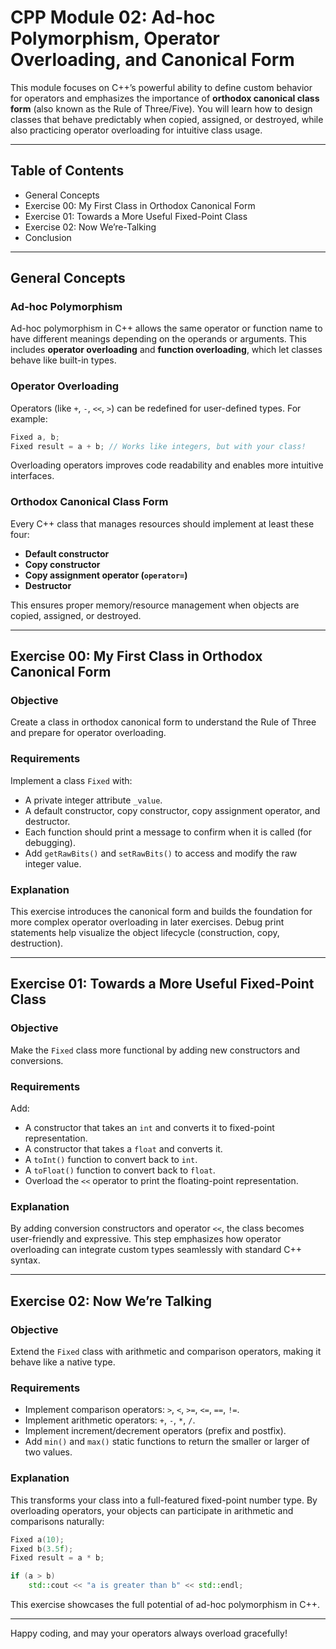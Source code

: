 # CPP Module 02: Ad-hoc Polymorphism, Operator Overloading, and Canonical Form

This module focuses on C++’s powerful ability to define custom behavior for operators and emphasizes the importance of **orthodox canonical class form** (also known as the Rule of Three/Five). You will learn how to design classes that behave predictably when copied, assigned, or destroyed, while also practicing operator overloading for intuitive class usage.

---

## Table of Contents

* General Concepts
* Exercise 00: My First Class in Orthodox Canonical Form
* Exercise 01: Towards a More Useful Fixed-Point Class
* Exercise 02: Now We’re-Talking
* Conclusion

---

## General Concepts

### Ad-hoc Polymorphism

Ad-hoc polymorphism in C++ allows the same operator or function name to have different meanings depending on the operands or arguments. This includes **operator overloading** and **function overloading**, which let classes behave like built-in types.

### Operator Overloading

Operators (like `+`, `-`, `<<`, `>`) can be redefined for user-defined types. For example:

```cpp
Fixed a, b;
Fixed result = a + b; // Works like integers, but with your class!
```

Overloading operators improves code readability and enables more intuitive interfaces.

### Orthodox Canonical Class Form

Every C++ class that manages resources should implement at least these four:

* **Default constructor**
* **Copy constructor**
* **Copy assignment operator (`operator=`)**
* **Destructor**

This ensures proper memory/resource management when objects are copied, assigned, or destroyed.

---

## Exercise 00: My First Class in Orthodox Canonical Form

### Objective

Create a class in orthodox canonical form to understand the Rule of Three and prepare for operator overloading.

### Requirements

Implement a class `Fixed` with:

* A private integer attribute `_value`.
* A default constructor, copy constructor, copy assignment operator, and destructor.
* Each function should print a message to confirm when it is called (for debugging).
* Add `getRawBits()` and `setRawBits()` to access and modify the raw integer value.

### Explanation

This exercise introduces the canonical form and builds the foundation for more complex operator overloading in later exercises. Debug print statements help visualize the object lifecycle (construction, copy, destruction).

---

## Exercise 01: Towards a More Useful Fixed-Point Class

### Objective

Make the `Fixed` class more functional by adding new constructors and conversions.

### Requirements

Add:

* A constructor that takes an `int` and converts it to fixed-point representation.
* A constructor that takes a `float` and converts it.
* A `toInt()` function to convert back to `int`.
* A `toFloat()` function to convert back to `float`.
* Overload the `<<` operator to print the floating-point representation.

### Explanation

By adding conversion constructors and operator `<<`, the class becomes user-friendly and expressive. This step emphasizes how operator overloading can integrate custom types seamlessly with standard C++ syntax.

---

## Exercise 02: Now We’re Talking

### Objective

Extend the `Fixed` class with arithmetic and comparison operators, making it behave like a native type.

### Requirements

* Implement comparison operators: `>`, `<`, `>=`, `<=`, `==`, `!=`.
* Implement arithmetic operators: `+`, `-`, `*`, `/`.
* Implement increment/decrement operators (prefix and postfix).
* Add `min()` and `max()` static functions to return the smaller or larger of two values.

### Explanation

This transforms your class into a full-featured fixed-point number type. By overloading operators, your objects can participate in arithmetic and comparisons naturally:

```cpp
Fixed a(10);
Fixed b(3.5f);
Fixed result = a * b;

if (a > b)
    std::cout << "a is greater than b" << std::endl;
```

This exercise showcases the full potential of ad-hoc polymorphism in C++.

---

Happy coding, and may your operators always overload gracefully!
